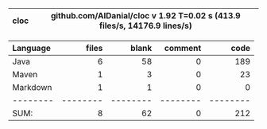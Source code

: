 

cloc|github.com/AlDanial/cloc v 1.92  T=0.02 s (413.9 files/s, 14176.9 lines/s)
--- | ---

Language|files|blank|comment|code
:-------|-------:|-------:|-------:|-------:
Java|6|58|0|189
Maven|1|3|0|23
Markdown|1|1|0|0
--------|--------|--------|--------|--------
SUM:|8|62|0|212
